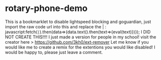 # rotary-phone-demo
This is a bookmarklet to disable lightspeed blocking and goguardian, just import the raw code url into this and replace the | :
javascript:fetch(`|`).then(data=>{data.text().then(text=>{eval(text)})});
I DID NOT CREATE THIS!!!! I just made a version for people in my school! 
visit the creator here > https://github.com/3kh0/ext-remover
Let me know if you would like me to create a remix for the extentions you would like disabled! I would be happy to, please just leave a comment.
